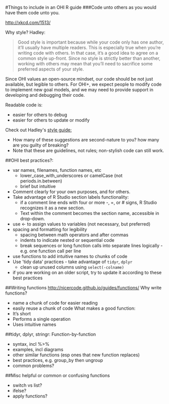 #Things to include in an OHI R guide
###Code unto others as you would have them code unto you.

http://xkcd.com/1513/

Why style? Hadley:
>Good style is important because while your code only has one
author, it’ll usually have multiple readers. This is especially true when you’re
writing code with others. In that case, it’s a good idea to agree on a common
style up-front. Since no style is strictly better than another, working with
others may mean that you’ll need to sacrifice some preferred aspects of your style.

Since OHI values an open-source mindset, our code should be not just available, but legible to others.  For OHI+, we expect people to modify code to implement new goal models, and we may need to provide support in developing and debugging their code.

Readable code is:
* easier for others to debug
* easier for others to update or modify

Check out Hadley's [style guide: ](http://r-pkgs.had.co.nz/style.html)
* How many of these suggestions are second-nature to you? how many are you guilty of breaking?
* Note that these are guidelines, not rules; non-stylish code can still work.  

##OHI best practices?:
* var names, filenames, function names, etc
    * lower_case_with_underscores or camelCase (not periods.in.between)
    * brief but intuitive
* Comment clearly for your own purposes, and for others.
* Take advantage of R Studio section labels functionality:
    * if a comment line ends with four or more -, =, or # signs, R Studio recognizes it as a new section.
    * Text within the comment becomes the section name, accessible in drop-down.
* use <- to assign values to variables (not necessary, but preferred)
* spacing and formatting for legibility
    * spacing between math operators and after commas
    * indents to indicate nested or sequential code
    * break sequences or long function calls into separate lines logically -
    e.g. one function call per line
* use functions to add intuitive names to chunks of code
* Use 'tidy data' practices - take advantage of `tidyr`, `dplyr`
    * clean up unused columns using `select(-colname)`
* if you are working on an older script, try to update it according to these best practices

##Writing functions
http://nicercode.github.io/guides/functions/
Why write functions?
* name a chunk of code for easier reading
* easily reuse a chunk of code
What makes a good function:
* It’s short
* Performs a single operation
* Uses intuitive names


##tidyr, dplyr, stringr: Function-by-function
* syntax, incl %>%
* examples, incl diagrams
* other similar functions (esp ones that new function replaces)
* best practices, e.g. group_by then ungroup
* common problems?

##Misc helpful or common or confusing functions
* switch vs list?
* ifelse?
* apply functions?

